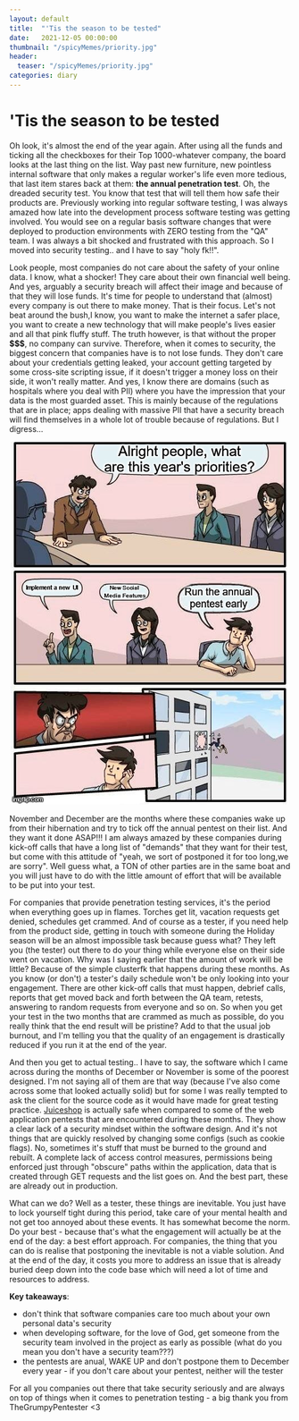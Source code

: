 ```yaml
---
layout: default
title:  "'Tis the season to be tested"
date:   2021-12-05 00:00:00
thumbnail: "/spicyMemes/priority.jpg"
header:
  teaser: "/spicyMemes/priority.jpg"
categories: diary
---
```

<h1>'Tis the season to be tested</h1>

Oh look, it's almost the end of the year again. After using all the funds and ticking all the checkboxes for their Top 1000-whatever company, the board looks at the last thing on the list. Way past new furniture, new pointless internal software that only makes a regular worker's life even more tedious, that last item stares back at them: **the annual penetration test**. Oh, the dreaded security test. You know that test that will tell them how safe their products are. Previously working into regular software testing, I was always amazed how late into the development process software testing was getting involved. You would see on a regular basis software changes that were deployed to production environments with ZERO testing from the "QA" team. I was always a bit shocked and frustrated with this approach. So I moved into security testing.. and I have to say "holy fk!!". 

Look people, most companies do not care about the safety of your online data. I know, what a shocker! They care about their own financial well being. And yes, arguably a security breach will affect their image and because of that they will lose funds. It's time for people to understand that (almost) every company is out there to make money. That is their focus. Let's not beat around the bush,I know, you want to make the internet a safer place, you want to create a new technology that will make people's lives easier and all that pink fluffy stuff. The truth however, is that without the proper **$$$**, no company can survive. Therefore, when it comes to security, the biggest concern that companies have is to not lose funds. They don't care about your credentials getting leaked, your account getting targeted by some cross-site scripting issue, if it doesn't trigger a money loss on their side, it won't really matter. And yes, I know there are domains (such as hospitals where you deal with PII) where you have the impression that your data is the most guarded asset. This is mainly because of the regulations that are in place; apps dealing with massive PII that have a security breach will find themselves in a whole lot of trouble because of regulations. But I digress...

<center><img src="/spicyMemes/priority.jpg" alt="Twitter Logo" style="float:center"></center>

November and December are the months where these companies wake up from their hibernation and try to tick off the annual pentest on their list. And they want it done ASAP!!! I am always amazed by these companies during kick-off calls that have a long list of "demands" that they want for their test, but come with this attitude of "yeah, we sort of postponed it for too long,we are sorry". Well guess what, a TON of other parties are in the same boat and you will just have to do with the little amount of effort that will be available to be put into your test. 

For companies that provide penetration testing services, it's the period when everything goes up in flames. Torches get lit, vacation requests get denied, schedules get crammed. And of course as a tester, if you need help from the product side, getting in touch with someone during the Holiday season will be an almost impossible task because guess what? They left you (the tester) out there to do your thing while everyone else on their side went on vacation. Why was I saying earlier that the amount of work will be little? Because of the simple clusterfk that happens during these months. As you know (or don't) a tester's daily schedule won't be only looking into your engagement. There are other kick-off calls that must happen, debrief calls, reports that get moved back and forth between the QA team, retests, answering to random requests from everyone and so on. So when you get your test in the two months that are crammed as much as possible, do you really think that the end result will be pristine? Add to that the usual job burnout, and I'm telling you that the quality of an engagement is drastically reduced if you run it at the end of the year.

And then you get to actual testing.. I have to say, the software which I came across during the months of December or November is some of the poorest designed. I'm not saying all of them are that way (because I've also come across some that looked actually solid) but for some I was really tempted to ask the client for the source code as it would have made for great testing practice. <a href="https://owasp.org/www-project-juice-shop/">Juiceshop</a> is actually safe when compared to some of the web application pentests that are encountered during these months. They show a clear lack of a security mindset within the software design. And it's not things that are quickly resolved by changing some configs (such as cookie flags). No, sometimes it's stuff that must be burned to the ground and rebuilt. A complete lack of access control measures, permissions being enforced just through "obscure" paths within the application, data that is created through GET requests and the list goes on. And the best part, these are already out in production.

What can we do? Well as a tester, these things are inevitable. You just have to lock yourself tight during this period, take care of your mental health and not get too annoyed about these events. It has somewhat become the norm. Do your best - because that's what the engagement will actually be at the end of the day: a best effort approach. For companies, the thing that you can do is realise that postponing the inevitable is not a viable solution. And at the end of the day, it costs you more to address an issue that is already buried deep down into the code base which will need a lot of time and resources to address.

**Key takeaways**:
- don't think that software companies care too much about your own personal data's security
- when developing software, for the love of God, get someone from the security team involved in the project as early as possible (what do you mean you don't have a security team???)
- the pentests are anual, WAKE UP and don't postpone them to December every year - if you don't care about your pentest, neither will the tester

For all you companies out there that take security seriously and are always on top of things when it comes to penetration testing - a big thank you from TheGrumpyPentester <3
